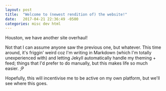 ```yaml
---
layout: post
title:  "Welcome to (newest rendition of) the website!"
date:   2017-04-21 22:36:49 -0500
categories: misc dev html
---
```


Houston, we have another site overhaul!

Not that I can assume anyone saw the previous one, but whatever. This time around, it's friggin' weird coz I'm writing in Markdown (which I'm totally unexperienced with) and letting Jekyll automatically handle my theming + feed; things that I'd prefer to do manually, but this makes life so much easier. ;P

Hopefully, this will incentivise me to be active on my own platform, but we'll see where this goes.
